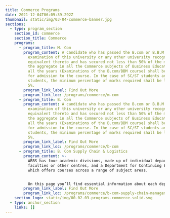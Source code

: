 ```yaml
---
title: Commerce Programs
date: 2021-12-04T06:09:39.292Z
thumbnail: static/img/03-04-commerce-banner.jpg
sections:
  - type: program_section
    section_id: commerce
    section_title: Commerce
    programs:
      - program_title: M. Com
        program_content: A candidate who has passed the B.com or B.B.M Degree
          examination of this university or any other university recognized as
          equivalent thereto and has secured not less than 50% of the marks in
          the aggregate in all the Commerce subjects of Business Education in
          all the years (Examinations of the B.com/BBM course) shall be eligible
          for admission to the course. In the case of SC/ST students and blind
          students, the minimum percentage of marks required shall be less by
          5%.
        program_link_label: Find Out More
        program_link_loc: /programs/commerce/m-com
      - program_title: B. Com
        program_content: A candidate who has passed the B.com or B.B.M Degree
          examination of this university or any other university recognized as
          equivalent thereto and has secured not less than 50% of the marks in
          the aggregate in all the Commerce subjects of Business Education in
          all the years (Examinations of the B.com/BBM course) shall be eligible
          for admission to the course. In the case of SC/ST students and blind
          students, the minimum percentage of marks required shall be less by
          5%.
        program_link_label: Find Out More
        program_link_loc: /programs/commerce/b-com
      - program_title: B. Com Supply Chain & Logistics
        program_content: >-
          ABBS has four academic divisions, made up of individual departments,
          faculties or other centres, and a Department for Continuing Education,
          which offers courses across a range of subject areas. 


          On this page you’ll find essential information about each department and the courses they offer, to help you to narrow your focus to a particular course.
        program_link_label: Find Out More
        program_link_loc: /programs/commerce/b-com-supply-chain-management
    section_logo: static/img/00-02-03-programs-commerce-solid.svg
  - type: anchor_section
    links: []
---
```

